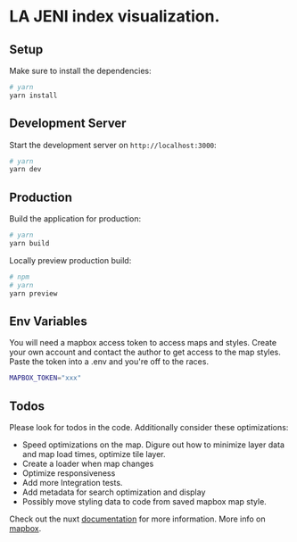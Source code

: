 # LA JENI index visualization.

## Setup

Make sure to install the dependencies:

```bash
# yarn
yarn install
```

## Development Server

Start the development server on `http://localhost:3000`:

```bash
# yarn
yarn dev
```

## Production

Build the application for production:

```bash
# yarn
yarn build
```

Locally preview production build:

```bash
# npm
# yarn
yarn preview
```

## Env Variables

You will need a mapbox access token to access maps and styles. Create your own account and contact the author to get access to the map styles. Paste the token into a .env and you're off to the races.

```bash
MAPBOX_TOKEN="xxx"
```

## Todos

Please look for todos in the code. Additionally consider these optimizations:

- Speed optimizations on the map. Digure out how to minimize layer data and map load times, optimize tile layer.
- Create a loader when map changes
- Optimize responsiveness
- Add more Integration tests. 
- Add metadata for search optimization and display
- Possibly move styling data to code from saved mapbox map style.

Check out the nuxt [documentation](https://nuxt.com/docs/) for more information.
More info on [mapbox](https://docs.mapbox.com/).
